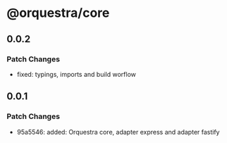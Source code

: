 # @orquestra/core

## 0.0.2

### Patch Changes

- fixed: typings, imports and build worflow

## 0.0.1

### Patch Changes

- 95a5546: added: Orquestra core, adapter express and adapter fastify

